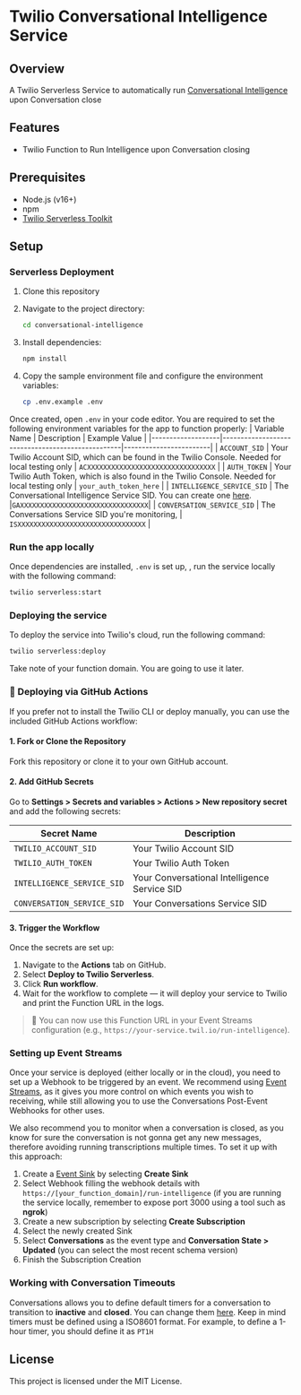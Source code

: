 # Twilio Conversational Intelligence Service

## Overview

A Twilio Serverless Service to automatically run [Conversational Intelligence](https://www.twilio.com/docs/conversational-intelligence) upon Conversation close

## Features

- Twilio Function to Run Intelligence upon Conversation closing

## Prerequisites

- Node.js (v16+)
- npm
- [Twilio Serverless Toolkit](https://www.twilio.com/docs/labs/serverless-toolkit)

## Setup

### Serverless Deployment

1. Clone this repository

2. Navigate to the project directory:
   ```sh
   cd conversational-intelligence
   ```
3. Install dependencies:
   ```sh
   npm install
   ```
4. Copy the sample environment file and configure the environment variables:
   ```sh
   cp .env.example .env
   ```

Once created, open `.env` in your code editor. You are required to set the following environment variables for the app to function properly:
| Variable Name | Description | Example Value |
|-------------------|--------------------------------------------------|------------------------|
| `ACCOUNT_SID` | Your Twilio Account SID, which can be found in the Twilio Console. Needed for local testing only | `ACXXXXXXXXXXXXXXXXXXXXXXXXXXXXXXXX` |
| `AUTH_TOKEN` | Your Twilio Auth Token, which is also found in the Twilio Console. Needed for local testing only | `your_auth_token_here` |
| `INTELLIGENCE_SERVICE_SID` | The Conversational Intelligence Service SID. You can create one [here](https://console.twilio.com/us1/develop/conversational-intelligence/services). |`GAXXXXXXXXXXXXXXXXXXXXXXXXXXXXXXXX`|
| `CONVERSATION_SERVICE_SID` | The Conversations Service SID you're monitoring, | `ISXXXXXXXXXXXXXXXXXXXXXXXXXXXXXXXX` |

### Run the app locally

Once dependencies are installed, `.env` is set up, , run the service locally with the following command:

```sh
twilio serverless:start
```

### Deploying the service

To deploy the service into Twilio's cloud, run the following command:

```sh
twilio serverless:deploy
```

Take note of your function domain. You are going to use it later.

### 🚀 Deploying via GitHub Actions

If you prefer not to install the Twilio CLI or deploy manually, you can use the included GitHub Actions workflow:

#### 1. Fork or Clone the Repository

Fork this repository or clone it to your own GitHub account.

#### 2. Add GitHub Secrets

Go to **Settings > Secrets and variables > Actions > New repository secret** and add the following secrets:

| Secret Name                | Description                                  |
| -------------------------- | -------------------------------------------- |
| `TWILIO_ACCOUNT_SID`       | Your Twilio Account SID                      |
| `TWILIO_AUTH_TOKEN`        | Your Twilio Auth Token                       |
| `INTELLIGENCE_SERVICE_SID` | Your Conversational Intelligence Service SID |
| `CONVERSATION_SERVICE_SID` | Your Conversations Service SID               |

#### 3. Trigger the Workflow

Once the secrets are set up:

1. Navigate to the **Actions** tab on GitHub.
2. Select **Deploy to Twilio Serverless**.
3. Click **Run workflow**.
4. Wait for the workflow to complete — it will deploy your service to Twilio and print the Function URL in the logs.

> 📝 You can now use this Function URL in your Event Streams configuration (e.g., `https://your-service.twil.io/run-intelligence`).

### Setting up Event Streams

Once your service is deployed (either locally or in the cloud), you need to set up a Webhook to be triggered by an event. We recommend using [Event Streams](https://www.twilio.com/docs/events), as it gives you more control on which events you wish to receiving, while still allowing you to use the Conversations Post-Event Webhooks for other uses.

We also recommend you to monitor when a conversation is closed, as you know for sure the conversation is not gonna get any new messages, therefore avoiding running transcriptions multiple times. To set it up with this approach:

1. Create a [Event Sink](https://console.twilio.com/us1/develop/event-streams/sinks) by selecting **Create Sink**
2. Select Webhook filling the webhook details with `https://[your_function_domain]/run-intelligence` (if you are running the service locally, remember to expose port 3000 using a tool such as **ngrok**)
3. Create a new subscription by selecting **Create Subscription**
4. Select the newly created Sink
5. Select **Conversations** as the event type and **Conversation State > Updated** (you can select the most recent schema version)
6. Finish the Subscription Creation

### Working with Conversation Timeouts

Conversations allows you to define default timers for a conversation to transition to **inactive** and **closed**. You can change them [here](https://console.twilio.com/us1/develop/conversations/manage/defaults). Keep in mind timers must be defined using a ISO8601 format. For example, to define a 1-hour timer, you should define it as `PT1H`

## License

This project is licensed under the MIT License.
